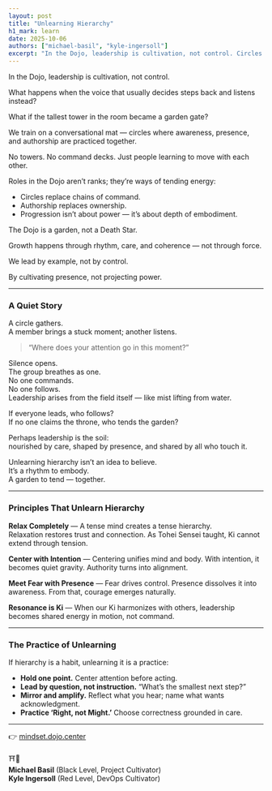 ```yaml
---
layout: post
title: "Unlearning Hierarchy"
h1_mark: learn
date: 2025-10-06
authors: ["michael-basil", "kyle-ingersoll"]
excerpt: "In the Dojo, leadership is cultivation, not control. Circles replace chains of command. Authorship replaces ownership."
---
```


In the Dojo, leadership is cultivation, not control.  

What happens when the voice that usually decides steps back and listens instead?

What if the tallest tower in the room became a garden gate?

We train on a conversational mat — circles where awareness, presence, and authorship are practiced together.

No towers. No command decks. Just people learning to move with each other.  

Roles in the Dojo aren’t ranks; they’re ways of tending energy:

- Circles replace chains of command.  
- Authorship replaces ownership.  
- Progression isn’t about power — it’s about depth of embodiment.  

The Dojo is a garden, not a Death Star.  

Growth happens through rhythm, care, and coherence — not through force.

We lead by example, not by control.
  
By cultivating presence, not projecting power.  

---

### A Quiet Story

A circle gathers.  
A member brings a stuck moment; another listens.  

> “Where does your attention go in this moment?”

Silence opens.  
The group breathes as one.  
No one commands.  
No one follows.  
Leadership arises from the field itself — like mist lifting from water.  

If everyone leads, who follows?  
If no one claims the throne, who tends the garden?  

Perhaps leadership is the soil:  
nourished by care, shaped by presence, and shared by all who touch it.  

Unlearning hierarchy isn’t an idea to believe.  
It’s a rhythm to embody.  
A garden to tend — together.  

---

### Principles That Unlearn Hierarchy

**Relax Completely** — A tense mind creates a tense hierarchy.  
Relaxation restores trust and connection. As Tohei Sensei taught, Ki cannot extend through tension.  

**Center with Intention** — Centering unifies mind and body. With intention, it becomes quiet gravity. Authority turns into alignment.  

**Meet Fear with Presence** — Fear drives control. Presence dissolves it into awareness. From that, courage emerges naturally.  

**Resonance is Ki** — When our Ki harmonizes with others, leadership becomes shared energy in motion, not command.  

---

### The Practice of Unlearning

If hierarchy is a habit, unlearning it is a practice:  

- **Hold one point.** Center attention before acting.  
- **Lead by question, not instruction.** “What’s the smallest next step?”  
- **Mirror and amplify.** Reflect what you hear; name what wants acknowledgment.  
- **Practice ‘Right, not Might.’** Choose correctness grounded in care.  

---

👉 [mindset.dojo.center](https://mindset.dojo.center)

⛩️🌿  
**Michael Basil** (Black Level, Project Cultivator)  
**Kyle Ingersoll** (Red Level, DevOps Cultivator)
